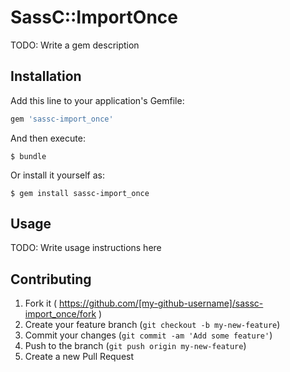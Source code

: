 # SassC::ImportOnce

TODO: Write a gem description

## Installation

Add this line to your application's Gemfile:

```ruby
gem 'sassc-import_once'
```

And then execute:

    $ bundle

Or install it yourself as:

    $ gem install sassc-import_once

## Usage

TODO: Write usage instructions here

## Contributing

1. Fork it ( https://github.com/[my-github-username]/sassc-import_once/fork )
2. Create your feature branch (`git checkout -b my-new-feature`)
3. Commit your changes (`git commit -am 'Add some feature'`)
4. Push to the branch (`git push origin my-new-feature`)
5. Create a new Pull Request
